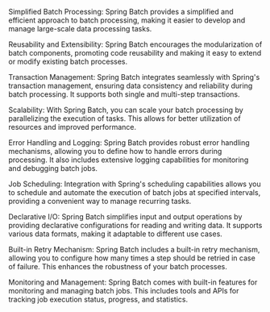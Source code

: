 Simplified Batch Processing:
Spring Batch provides a simplified and efficient approach to batch processing, making it easier to develop and manage large-scale data processing tasks.

Reusability and Extensibility:
Spring Batch encourages the modularization of batch components, promoting code reusability and making it easy to extend or modify existing batch processes.

Transaction Management:
Spring Batch integrates seamlessly with Spring's transaction management, ensuring data consistency and reliability during batch processing. It supports both single and multi-step transactions.

Scalability:
With Spring Batch, you can scale your batch processing by parallelizing the execution of tasks. This allows for better utilization of resources and improved performance.

Error Handling and Logging:
Spring Batch provides robust error handling mechanisms, allowing you to define how to handle errors during processing. It also includes extensive logging capabilities for monitoring and debugging batch jobs.

Job Scheduling:
Integration with Spring's scheduling capabilities allows you to schedule and automate the execution of batch jobs at specified intervals, providing a convenient way to manage recurring tasks.

Declarative I/O:
Spring Batch simplifies input and output operations by providing declarative configurations for reading and writing data. It supports various data formats, making it adaptable to different use cases.

Built-in Retry Mechanism:
Spring Batch includes a built-in retry mechanism, allowing you to configure how many times a step should be retried in case of failure. This enhances the robustness of your batch processes.

Monitoring and Management:
Spring Batch comes with built-in features for monitoring and managing batch jobs. This includes tools and APIs for tracking job execution status, progress, and statistics.
